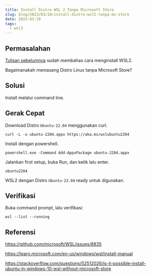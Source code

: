 ```yaml
---
title: Install Distro WSL 2 Tanpa Microsoft Store
slug: blog/2023/03/10/install-distro-wsl2-tanpa-ms-store
date: 2023-03-10
tags:
  - wsl2
---
```


## Permasalahan

[Tulisan sebelumnya][1] sudah membahas cara menginstall WSL2.

[1]: /blog/2021/03/06/berkenalan-dengan-windows-subsytem-of-linux-wsl

Bagaimanakah memasang Distro Linux tanpa Microsoft Store?

## Solusi

Install melalui command line.

## Gerak Cepat

Download Distro `Ubuntu-22.04` menggunakan curl.

```
curl -L -o ubuntu-2204.appx https://aka.ms/wslubuntu2204
```

Install dengan powershell.

```
powershell.exe -Command Add-AppxPackage ubuntu-2204.appx
```

Jalankan first setup, buka Run, dan ketik lalu enter.

```
ubuntu2204
```

WSL2 dengan Distro `Ubuntu-22.04` ready untuk digunakan.

## Verifikasi

Buka command prompt, lalu verifikasi:

```
wsl --list --running
```

## Referensi

https://github.com/microsoft/WSL/issues/8835

https://learn.microsoft.com/en-us/windows/wsl/install-manual

https://stackoverflow.com/questions/52512026/is-it-possible-install-ubuntu-in-windows-10-wsl-without-microsoft-store
